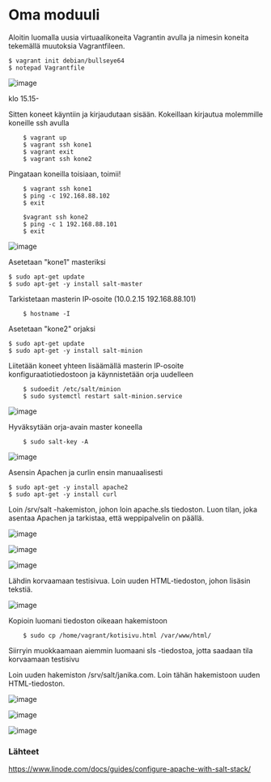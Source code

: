 # Oma moduuli

Aloitin luomalla uusia virtuaalikoneita Vagrantin avulla ja nimesin koneita tekemällä muutoksia Vagrantfileen.

    $ vagrant init debian/bullseye64
    $ notepad Vagrantfile

![image](https://github.com/bhd471/Palvelinten-hallinta/assets/148760837/55f5ad65-dfb5-4f67-b9f1-7de58489dc25)

klo 15.15-

Sitten koneet käyntiin ja kirjaudutaan sisään. Kokeillaan kirjautua molemmille koneille ssh avulla

        $ vagrant up
        $ vagrant ssh kone1
        $ vagrant exit
        $ vagrant ssh kone2
        
Pingataan koneilla toisiaan, toimii!

        $ vagrant ssh kone1
        $ ping -c 192.168.88.102
        $ exit

        $vagrant ssh kone2
        $ ping -c 1 192.168.88.101
        $ exit

![image](https://github.com/bhd471/Palvelinten-hallinta/assets/148760837/06365af0-5754-4c5c-a3ff-08a8467460a1)

Asetetaan "kone1" masteriksi

    $ sudo apt-get update
    $ sudo apt-get -y install salt-master

Tarkistetaan masterin IP-osoite (10.0.2.15 192.168.88.101)

        $ hostname -I

Asetetaan "kone2" orjaksi

    $ sudo apt-get update
    $ sudo apt-get -y install salt-minion

Liitetään koneet yhteen lisäämällä masterin IP-osoite konfiguraatiotiedostoon ja käynnistetään orja uudelleen

        $ sudoedit /etc/salt/minion
        $ sudo systemctl restart salt-minion.service
    
![image](https://github.com/bhd471/Palvelinten-hallinta/assets/148760837/77779403-3935-4a0d-914a-079fcb482188)

Hyväksytään orja-avain master koneella

        $ sudo salt-key -A

![image](https://github.com/bhd471/Palvelinten-hallinta/assets/148760837/89657170-6045-45f8-826f-7f8621574d4d)

Asensin Apachen ja curlin ensin manuaalisesti

    $ sudo apt-get -y install apache2
    $ sudo apt-get -y install curl

Loin /srv/salt -hakemiston, johon loin apache.sls tiedoston. Luon tilan, joka asentaa Apachen ja tarkistaa, että weppipalvelin on päällä.

![image](https://github.com/bhd471/Palvelinten-hallinta/assets/148760837/efddda4d-02b4-4af5-9703-c16ae4ca688a)

![image](https://github.com/bhd471/Palvelinten-hallinta/assets/148760837/ce14c453-e5df-40cd-8eae-1d3b0ec8e409)

![image](https://github.com/bhd471/Palvelinten-hallinta/assets/148760837/35df1216-9b60-4334-be6d-b86abaa7ed64)

Lähdin korvaamaan testisivua. Loin uuden HTML-tiedoston, johon lisäsin tekstiä.


![image](https://github.com/bhd471/Palvelinten-hallinta/assets/148760837/5ae460fc-401c-4fb7-92bb-fe8b2e498c06)

Kopioin luomani tiedoston oikeaan hakemistoon

        $ sudo cp /home/vagrant/kotisivu.html /var/www/html/

Siirryin muokkaamaan aiemmin luomaani sls -tiedostoa, jotta saadaan tila korvaamaan testisivu

Loin uuden hakemiston /srv/salt/janika.com. Loin tähän hakemistoon uuden HTML-tiedoston. 

![image](https://github.com/bhd471/Palvelinten-hallinta/assets/148760837/5d9cc730-ccee-4fe4-baf5-7c2879756787)



![image](https://github.com/bhd471/Palvelinten-hallinta/assets/148760837/2dd1c33c-351f-4038-9e17-cfce54e46140)

![image](https://github.com/bhd471/Palvelinten-hallinta/assets/148760837/5c8dd27f-da85-478d-807b-ff3cf0daaa30)

### Lähteet

https://www.linode.com/docs/guides/configure-apache-with-salt-stack/
